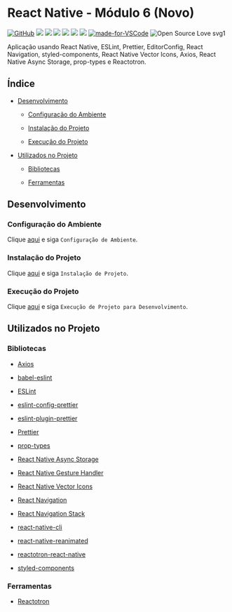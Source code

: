 # React Native - Módulo 6 (Novo)

[![GitHub](https://img.shields.io/github/license/mashape/apistatus.svg)](https://github.com/osvaldokalvaitir/react-native-modulo6-novo/blob/master/LICENSE)
![](https://img.shields.io/github/package-json/v/osvaldokalvaitir/react-native-modulo6-novo.svg)
![](https://img.shields.io/github/last-commit/osvaldokalvaitir/react-native-modulo6-novo.svg?color=red)
![](https://img.shields.io/github/languages/top/osvaldokalvaitir/react-native-modulo6-novo.svg?color=yellow)
![](https://img.shields.io/github/languages/count/osvaldokalvaitir/react-native-modulo6-novo.svg?color=lightgrey)
![](https://img.shields.io/github/languages/code-size/osvaldokalvaitir/react-native-modulo6-novo.svg)
![](https://img.shields.io/github/repo-size/osvaldokalvaitir/react-native-modulo6-novo.svg?color=blueviolet)
[![made-for-VSCode](https://img.shields.io/badge/Made%20for-VSCode-1f425f.svg)](https://code.visualstudio.com/)
![Open Source Love svg1](https://badges.frapsoft.com/os/v1/open-source.svg?v=103)

Aplicação usando React Native, ESLint, Prettier, EditorConfig, React Navigation, styled-components, React Native Vector Icons, Axios, React Native Async Storage, prop-types e Reactotron.

## Índice

- [Desenvolvimento](#desenvolvimento)

  - [Configuração do Ambiente](#configuração-do-ambiente)

  - [Instalação do Projeto](#instalação-do-projeto)

  - [Execução do Projeto](#execução-do-projeto)

- [Utilizados no Projeto](#utilizados-no-projeto)

  - [Bibliotecas](#bibliotecas)

  - [Ferramentas](#ferramentas)

## Desenvolvimento

### Configuração do Ambiente

Clique [aqui](https://github.com/osvaldokalvaitir/projects-settings/blob/master/README.md) e siga `Configuração de Ambiente`.

### Instalação do Projeto

Clique [aqui](https://github.com/osvaldokalvaitir/projects-settings/blob/master/nodejs/nodejs.md) e siga `Instalação de Projeto`.

### Execução do Projeto

Clique [aqui](https://github.com/osvaldokalvaitir/projects-settings/blob/master/nodejs/libs/react-native-cli.md) e siga `Execução de Projeto para Desenvolvimento`.

## Utilizados no Projeto

### Bibliotecas

- [Axios](https://github.com/osvaldokalvaitir/projects-settings/blob/master/nodejs/libs/axios.md)

- [babel-eslint](https://github.com/osvaldokalvaitir/projects-settings/blob/master/nodejs/libs/babel-eslint.md)

- [ESLint](https://github.com/osvaldokalvaitir/projects-settings/blob/master/nodejs/libs/eslint.md)

- [eslint-config-prettier](https://github.com/osvaldokalvaitir/projects-settings/blob/master/nodejs/libs/eslint-config-prettier.md)

- [eslint-plugin-prettier](https://github.com/osvaldokalvaitir/projects-settings/blob/master/nodejs/libs/eslint-plugin-prettier.md)

- [Prettier](https://github.com/osvaldokalvaitir/projects-settings/blob/master/nodejs/libs/prettier.md)

- [prop-types](https://github.com/osvaldokalvaitir/projects-settings/blob/master/nodejs/libs/prop-types.md)

- [React Native Async Storage](https://github.com/osvaldokalvaitir/projects-settings/blob/master/nodejs/libs/@react-native-community-async-storage.md)

- [React Native Gesture Handler](https://github.com/osvaldokalvaitir/projects-settings/blob/master/nodejs/libs/react-native-gesture-handler.md)

- [React Native Vector Icons](https://github.com/osvaldokalvaitir/projects-settings/blob/master/nodejs/libs/react-native-vector-icons.md)

- [React Navigation](https://github.com/osvaldokalvaitir/projects-settings/blob/master/nodejs/libs/react-navigation.md)

- [React Navigation Stack](https://github.com/osvaldokalvaitir/projects-settings/blob/master/nodejs/libs/react-navigation-stack.md)

- [react-native-cli](https://github.com/osvaldokalvaitir/projects-settings/blob/master/nodejs/libs/react-native-cli.md)

- [react-native-reanimated](https://github.com/osvaldokalvaitir/projects-settings/blob/master/nodejs/libs/react-native-reanimated.md)

- [reactotron-react-native](https://github.com/osvaldokalvaitir/projects-settings/blob/master/nodejs/libs/reactotron-react-native.md)

- [styled-components](https://github.com/osvaldokalvaitir/projects-settings/blob/master/nodejs/libs/styled-components.md)

### Ferramentas

- [Reactotron](https://github.com/osvaldokalvaitir/projects-settings/blob/master/inspector/reactotron.md)
